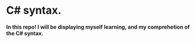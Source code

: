 # C# syntax.   
**In this repo! I will be displaying myself learning, and my comprehetion of the C# syntax.**  
